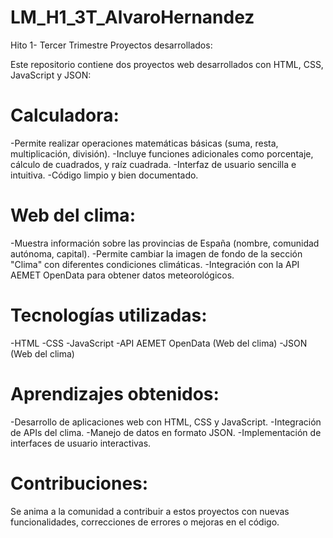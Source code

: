 # LM_H1_3T_AlvaroHernandez
Hito 1- Tercer Trimestre
Proyectos desarrollados:

Este repositorio contiene dos proyectos web desarrollados con HTML, CSS, JavaScript y JSON:

# Calculadora:

-Permite realizar operaciones matemáticas básicas (suma, resta, multiplicación, división).
-Incluye funciones adicionales como porcentaje, cálculo de cuadrados, y raíz cuadrada.
-Interfaz de usuario sencilla e intuitiva.
-Código limpio y bien documentado.

# Web del clima:

-Muestra información sobre las provincias de España (nombre, comunidad autónoma, capital).
-Permite cambiar la imagen de fondo de la sección "Clima" con diferentes condiciones climáticas.
-Integración con la API AEMET OpenData para obtener datos meteorológicos.

# Tecnologías utilizadas:

-HTML
-CSS
-JavaScript
-API AEMET OpenData (Web del clima)
-JSON (Web del clima)

# Aprendizajes obtenidos:

-Desarrollo de aplicaciones web con HTML, CSS y JavaScript.
-Integración de APIs del clima.
-Manejo de datos en formato JSON.
-Implementación de interfaces de usuario interactivas.

# Contribuciones:

Se anima a la comunidad a contribuir a estos proyectos con nuevas funcionalidades, correcciones de errores o mejoras en el código.

